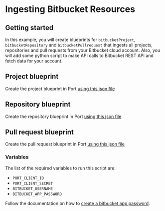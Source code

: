 # Ingesting Bitbucket Resources


## Getting started

In this example, you will create blueprints for `bitbucketProject`, `bitbucketRepository` and `bitbucketPullrequest` that ingests all projects, repositories and pull requests from your Bitbucket cloud account. Also, you will add some python script to make API calls to Bitbucket REST API and fetch data for your account. 

## Project blueprint
Create the project blueprint in Port [using this json file](./resources/project.json)

## Repository blueprint
Create the repository blueprint in Port [using this json file](./resources/repository.json)

## Pull request blueprint
Create the pull request blueprint in Port [using this json file](./resources/pullrequest.json)


### Variables

The list of the required variables to run this script are:
- `PORT_CLIENT_ID`
- `PORT_CLIENT_SECRET`
- `BITBUCKET_USERNAME`
- `BITBUCKET_APP_PASSWORD`


Follow the documentation on how to [create a bitbucket app password](https://support.atlassian.com/bitbucket-cloud/docs/create-an-app-password/). 
